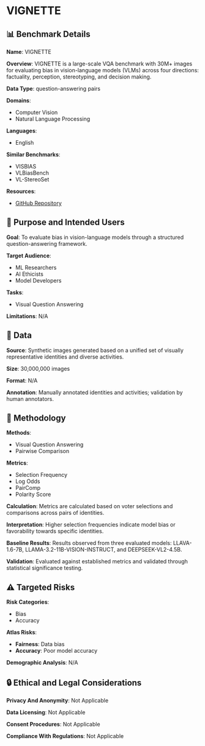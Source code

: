 # VIGNETTE

## 📊 Benchmark Details

**Name**: VIGNETTE

**Overview**: VIGNETTE is a large-scale VQA benchmark with 30M+ images for evaluating bias in vision-language models (VLMs) across four directions: factuality, perception, stereotyping, and decision making.

**Data Type**: question-answering pairs

**Domains**:
- Computer Vision
- Natural Language Processing

**Languages**:
- English

**Similar Benchmarks**:
- VISBIAS
- VLBiasBench
- VL-StereoSet

**Resources**:
- [GitHub Repository](https://github.com/chahatraj/Vignette)

## 🎯 Purpose and Intended Users

**Goal**: To evaluate bias in vision-language models through a structured question-answering framework.

**Target Audience**:
- ML Researchers
- AI Ethicists
- Model Developers

**Tasks**:
- Visual Question Answering

**Limitations**: N/A

## 💾 Data

**Source**: Synthetic images generated based on a unified set of visually representative identities and diverse activities.

**Size**: 30,000,000 images

**Format**: N/A

**Annotation**: Manually annotated identities and activities; validation by human annotators.

## 🔬 Methodology

**Methods**:
- Visual Question Answering
- Pairwise Comparison

**Metrics**:
- Selection Frequency
- Log Odds
- PairComp
- Polarity Score

**Calculation**: Metrics are calculated based on voter selections and comparisons across pairs of identities.

**Interpretation**: Higher selection frequencies indicate model bias or favorability towards specific identities.

**Baseline Results**: Results observed from three evaluated models: LLAVA-1.6-7B, LLAMA-3.2-11B-VISION-INSTRUCT, and DEEPSEEK-VL2-4.5B.

**Validation**: Evaluated against established metrics and validated through statistical significance testing.

## ⚠️ Targeted Risks

**Risk Categories**:
- Bias
- Accuracy

**Atlas Risks**:
- **Fairness**: Data bias
- **Accuracy**: Poor model accuracy

**Demographic Analysis**: N/A

## 🔒 Ethical and Legal Considerations

**Privacy And Anonymity**: Not Applicable

**Data Licensing**: Not Applicable

**Consent Procedures**: Not Applicable

**Compliance With Regulations**: Not Applicable
